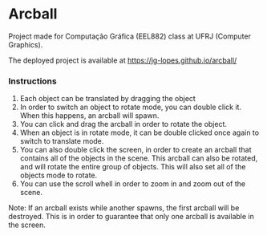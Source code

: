 # Arcball

Project made for Computação Gráfica (EEL882) class at UFRJ (Computer Graphics).

The deployed project is available at https://jg-lopes.github.io/arcball/

### Instructions

1. Each object can be translated by dragging the object
2. In order to switch an object to rotate mode, you can double click it. When this happens, an arcball will spawn.
3. You can click and drag the arcball in order to rotate the object.
4. When an object is in rotate mode, it can be double clicked once again to switch to translate mode.
5. You can also double click the screen, in order to create an arcball that contains all of the objects in the scene. This arcball can also be rotated, and will rotate the entire group of objects. This will also set all of the objects mode to rotate.
6. You can use the scroll whell in order to zoom in and zoom out of the scene.

Note: If an arcball exists while another spawns, the first arcball will be destroyed. This is in order to guarantee that only one arcball is available in the screen.
